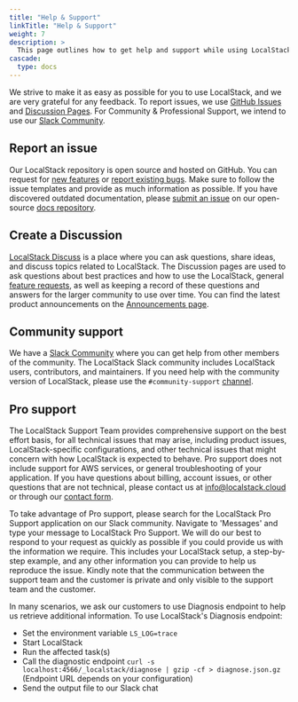 ```yaml
---
title: "Help & Support"
linkTitle: "Help & Support"
weight: 7
description: >
  This page outlines how to get help and support while using LocalStack.
cascade:
  type: docs
---
```


We strive to make it as easy as possible for you to use LocalStack, and we are very grateful for any feedback. To report issues, we use [GitHub Issues](https://github.com/localstack/localstack/issues/new/choose) and [Discussion Pages](https://discuss.localstack.cloud/). For Community & Professional Support, we intend to use our [Slack Community](https://slack.localstack.cloud).

## Report an issue

Our LocalStack repository is open source and hosted on GitHub. You can request for [new features](https://github.com/localstack/localstack/issues/new?assignees=&labels=type%3A+feature%2Cstatus%3A+triage+needed&template=feature-request.yml&title=feature+request%3A+%3Ctitle%3E) or [report existing bugs](https://github.com/localstack/localstack/issues/new?assignees=&labels=type%3A+bug%2Cstatus%3A+triage+needed&template=bug-report.yml&title=bug%3A+%3Ctitle%3E). Make sure to follow the issue templates and provide as much information as possible. If you have discovered outdated documentation, please [submit an issue](https://github.com/localstack/docs/issues/new) on our open-source [docs repository](https://github.com/localstack/docs).

## Create a Discussion

[LocalStack Discuss](https://discuss.localstack.cloud/) is a place where you can ask questions, share ideas, and discuss topics related to LocalStack. The Discussion pages are used to ask questions about best practices and how to use the LocalStack, general [feature requests](https://discuss.localstack.cloud/c/feature-requests/6), as well as keeping a record of these questions and answers for the larger community to use over time. You can find the latest product announcements on the [Announcements page](https://discuss.localstack.cloud/c/announcement/5).

## Community support

We have a [Slack Community](https://join.slack.com/t/localstack-community/shared_invite/zt-1d6ehd69s-g80yLgfrXNKsQU_nmgNafg) where you can get help from other members of the community. The LocalStack Slack community includes LocalStack users, contributors, and maintainers. If you need help with the community version of LocalStack, please use the `#community-support` [channel](https://localstack-community.slack.com/archives/CMAFN2KSP).

## Pro support

The LocalStack Support Team provides comprehensive support on the best effort basis, for all technical issues that may arise, including product issues, LocalStack-specific configurations, and other technical issues that might concern with how LocalStack is expected to behave. Pro support does not include support for AWS services, or general troubleshooting of your application. If you have questions about billing, account issues, or other questions that are not technical, please contact us at [info@localstack.cloud](mailto:info@localstack.cloud) or through our [contact form](https://localstack.cloud/pricing/).

To take advantage of Pro support, please search for the LocalStack Pro Support application on our Slack community. Navigate to 'Messages' and type your message to LocalStack Pro Support. We will do our best to respond to your request as quickly as possible if you could provide us with the information we require. This includes your LocalStack setup, a step-by-step example, and any other information you can provide to help us reproduce the issue. Kindly note that the communication between the support team and the customer is private and only visible to the support team and the customer.

In many scenarios, we ask our customers to use Diagnosis endpoint to help us retrieve additional information. To use LocalStack's Diagnosis endpoint:

- Set the environment variable `LS_LOG=trace`
- Start LocalStack
- Run the affected task(s)
- Call the diagnostic endpoint  `curl -s localhost:4566/_localstack/diagnose | gzip -cf > diagnose.json.gz`  (Endpoint URL depends on your configuration)
- Send the output file to our Slack chat
